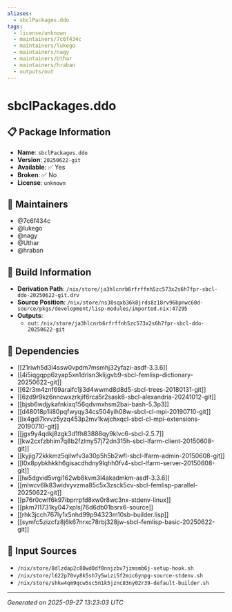 ```yaml
---
aliases:
  - sbclPackages.ddo
tags:
  - license/unknown
  - maintainers/7c6f434c
  - maintainers/lukego
  - maintainers/nagy
  - maintainers/Uthar
  - maintainers/hraban
  - outputs/out
---
```


# sbclPackages.ddo

## 📋 Package Information

- **Name**: `sbclPackages.ddo`
- **Version**: `20250622-git`
- **Available**: ✅ Yes
- **Broken**: ✅ No
- **License**: `unknown`
## 👥 Maintainers

- @7c6f434c
- @lukego
- @nagy
- @Uthar
- @hraban


## 🔧 Build Information

- **Derivation Path**: `/nix/store/ja3hlcnrb6rfrffnh5zc573x2s6h7fpr-sbcl-ddo-20250622-git.drv`
- **Source Position**: `/nix/store/ns30sqxb36k8jrds8z18rv96bpnwc60d-source/pkgs/development/lisp-modules/imported.nix:47295`
- **Outputs**:
  - `out`:  `/nix/store/ja3hlcnrb6rfrffnh5zc573x2s6h7fpr-sbcl-ddo-20250622-git`

## 🔗 Dependencies

- [[21riwh5d3l4ssw0vpdm7msmhj32yfazi-asdf-3.3.6]]
- [[4i5iqgqpp6zyap5xn1drlsn3klijgvb9-sbcl-femlisp-dictionary-20250622-git]]
- [[62r3m4znf69araifc1ji3d4wwmd8d8d5-sbcl-trees-20180131-git]]
- [[6zd9r9kz6nncwxzrkjif6rca5r2sask6-sbcl-alexandria-20241012-git]]
- [[bjsb6wdjykafnkixq156qdvmxhsm2bai-bash-5.3p3]]
- [[d48018p1ii80pqfwyqy34cs504yih08w-sbcl-cl-mpi-20190710-git]]
- [[ix4gdi7kvvz5yzq453p2mv1kwjchxqcl-sbcl-cl-mpi-extensions-20190710-git]]
- [[jgx9y4qdkj8zgk3d1fh83888qy9klvc6-sbcl-2.5.7]]
- [[kw2cxfzbhim7q8b2fzlmy57j72dn315h-sbcl-lfarm-client-20150608-git]]
- [[kyjig72kkkmz5qilwfv3a30p5h5b2wfl-sbcl-lfarm-admin-20150608-git]]
- [[l0x8pybkhkkh6gisacdhdny9lqhh0fv4-sbcl-lfarm-server-20150608-git]]
- [[lw5dgvid5vrgi162wb8kvm3l4akadmkm-asdf-3.3.6]]
- [[mlwcv6lk83widvyvzma85c5x3zsck5cv-sbcl-femlisp-parallel-20250622-git]]
- [[p76r0cwlf6k97ibprrpfd8xw0r8wc3nx-stdenv-linux]]
- [[pkm7l1731ky047xplsj76d6db01bsrx6-source]]
- [[rhk3jcch767ly1x5nhd99p94323m10sb-builder.lisp]]
- [[symfc5zizcfz8j6k67nrxc78rbj328jw-sbcl-femlisp-basic-20250622-git]]

## 📁 Input Sources

- `/nix/store/8dlzdap2c80wd0df8nnjzbv7jzmsmb6j-setup-hook.sh`
- `/nix/store/l622p70vy8k5sh7y5wizi5f2mic6ynpg-source-stdenv.sh`
- `/nix/store/shkw4qm9qcw5sc5n1k5jznc83ny02r39-default-builder.sh`

---
*Generated on 2025-09-27 13:23:03 UTC*
